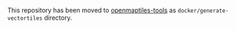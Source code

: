 This repository has been moved to [openmaptiles-tools](https://github.com/openmaptiles/openmaptiles-tools) as `docker/generate-vectortiles` directory.
